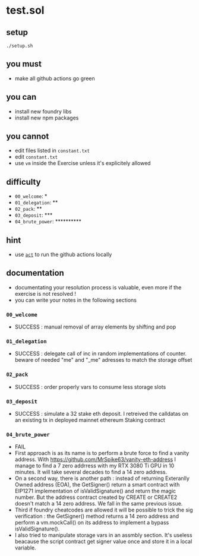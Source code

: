 # test.sol

## setup

```
./setup.sh
```

## you must

- make all github actions go green

## you can

- install new foundry libs
- install new npm packages

## you cannot

- edit files listed in `constant.txt`
- edit `constant.txt`
- use `vm` inside the Exercise unless it's explicitely allowed

## difficulty

- `00_welcome`: *
- `01_delegation`: **
- `02_pack`: **
- `03_deposit`: ***
- `04_brute_power`: **********

## hint

- use [`act`](https://github.com/nektos/act) to run the github actions locally

## documentation

- documentating your resolution process is valuable, even more if the exercise is not resolved !
- you can write your notes in the following sections

### `00_welcome`
- SUCCESS : manual removal of array elements by shifting and pop
### `01_delegation`
- SUCCESS : delegate call of inc in random implementations of counter. beware of needed "me" and "_me"  adresses to match the storage offset
### `02_pack`
- SUCCESS : order properly vars to consume less storage slots
### `03_deposit`
- SUCCESS : simulate a 32 stake eth deposit. I retreived the calldatas on an existing tx in deployed mainnet ethereum Staking contract  
### `04_brute_power`
- FAIL
- First approach is as its name is to perform a brute force to find a vanity address. With https://github.com/MrSpike63/vanity-eth-address I manage to find a 7 zero addrress with my RTX 3080 Ti GPU in 10 minutes. It will take several decades to find a 14 zero address.
- On a second way, there is another path :  instead of returning Exteranlly Owned address (EOA), the GetSigner() return a smart contract with EIP1271 implementation of isValidSignature() and return the magic number. But the address contract created by CREATE or CREATE2 doesn't match a 14 zero address. We fall in the same previous issue. 
- Third if foundry cheatcodes are allowed it will be possible to trick the sig verification :  the GetSigner() method returns a 14 zero address and perform a vm.mockCall() on its address to implement a bypass isValidSignature().
- I also tried to manipulate storage vars in an assmbly section. It's useless beacause the script contract get signer value once and store it in a local variable.